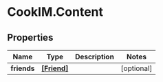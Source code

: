 # CookIM.Content

## Properties
Name | Type | Description | Notes
------------ | ------------- | ------------- | -------------
**friends** | [**[Friend]**](Friend.md) |  | [optional] 


